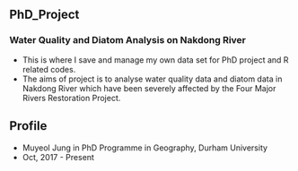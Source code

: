 ## PhD_Project

### Water Quality and Diatom Analysis on Nakdong River

* This is where I save and manage my own data set for PhD project and R related codes.
* The aims of project is to analyse water quality data and diatom data in Nakdong River which have been severely affected by the Four Major Rivers Restoration Project.


## Profile

* Muyeol Jung in PhD Programme in Geography, Durham University
* Oct, 2017 - Present

